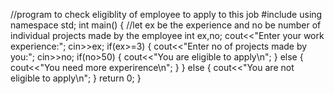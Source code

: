 //program to check eligiblity of employee to apply to this job
#include<iostream>
using namespace std;
int main()
{
	//let ex be the experience and no be number of individual projects made by the employee
	int ex,no;
	cout<<"Enter your work experience:";
	cin>>ex;
	if(ex>=3)
	{
	    cout<<"Enter no of projects made by you:";
		cin>>no;
		if(no>50)
	    {
		cout<<"You are eligible to apply\n";
	    }
	    else
	    {
		cout<<"You need more experirence\n";
	    }
    }
	else
	{
	    cout<<"You are not eligible to apply\n";
    }
    return 0;
}

